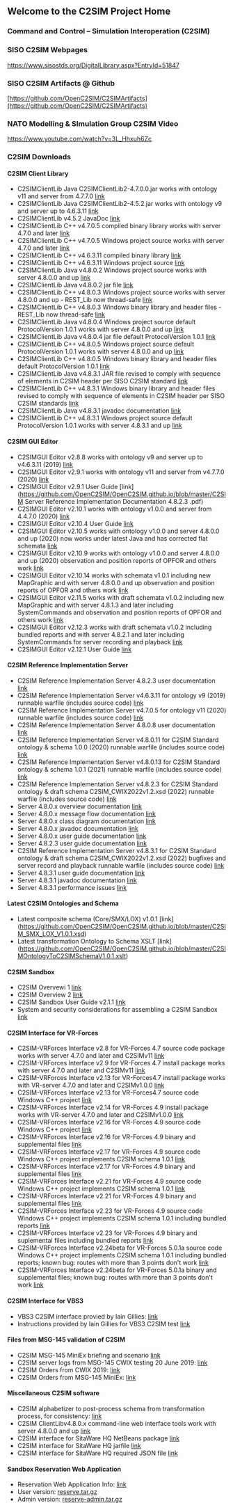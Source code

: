 ## Welcome to the C2SIM Project Home

### Command and Control – Simulation Interoperation (C2SIM)

### SISO C2SIM Webpages
https://www.sisostds.org/DigitalLibrary.aspx?EntryId=51847 

### SISO C2SIM Artifacts @ Github
[https://github.com/OpenC2SIM/C2SIMArtifacts](https://github.com/OpenC2SIM/C2SIMArtifacts)

### NATO Modelling & SImulation Group C2SIM Video
https://www.youtube.com/watch?v=3L_Hhxuh6Zc

### C2SIM Downloads
#### C2SIM Client Library
- C2SIMClientLib Java C2SIMClientLib2-4.7.0.0.jar works with ontology v11 and server from 4.7.7.0 [link](https://github.com/OpenC2SIM/OpenC2SIM.github.io/blob/master/C2SIMClientLib2-4.7.0.0.jar)
- C2SIMClientLib Java C2SIMClientLib2-4.5.2.jar works with ontology v9 and server up to 4.6.3.11 [link](https://github.com/OpenC2SIM/OpenC2SIM.github.io/blob/master/C2SIMClientLib2-4.5.2.jar)
- C2SIMClientLib v4.5.2 JavaDoc [link](https://github.com/OpenC2SIM/OpenC2SIM.github.io/blob/master/BMLClientLib_JavaDoc.zip)
- C2SIMClientLib C++ v4.7.0.5 compiled binary library works with server 4.7.0 and later [link](https://github.com/OpenC2SIM/OpenC2SIM.github.io/blob/master/C%2B%2BC2SIMClientLibBinaryv4.7.0.5.zip)
- C2SIMClientLib C++ v4.7.0.5 Windows project source works with server 4.7.0 and later [link](https://github.com/OpenC2SIM/OpenC2SIM.github.io/blob/master/C%2B%2BC2SIMClientLibv4.7.0.5.zip)
- C2SIMClientLib C++ v4.6.3.11 compiled binary library [link](https://github.com/OpenC2SIM/OpenC2SIM.github.io/blob/master/C%2B%2BC2SIMClientLibBinaryv4.6.3.11.zip)
- C2SIMClientLib C++ v4.6.3.11 Windows project source [link](https://github.com/OpenC2SIM/OpenC2SIM.github.io/blob/master/C%2B%2BC2SIMClientLibv4.6.3.11.zip)
- C2SIMClientLib Java v4.8.0.2 Windows project source works with server 4.8.0.0 and up [link](https://github.com/OpenC2SIM/OpenC2SIM.github.io/blob/master/C2SIMClientLibv4.8.0.2.zip)
- C2SIMClientLib Java v4.8.0.2 jar file [link](https://github.com/OpenC2SIM/OpenC2SIM.github.io/blob/master/C2SIMClientLibv4.8.0.2binary.zip)
- C2SIMClientLib C++ v4.8.0.3 Windows project source works with server 4.8.0.0 and up - REST_Lib now thread-safe [link](https://github.com/OpenC2SIM/OpenC2SIM.github.io/blob/master/C%2B%2BC2SIMClientLibv4.8.0.3.zip)
- C2SIMClientLib C++ v4.8.0.3 Windows binary library and header files - REST_Lib now thread-safe [link](https://github.com/OpenC2SIM/OpenC2SIM.github.io/blob/master/C%2B%2BC2SIMClientLibBinaryv4.8.0.3.zip) 
- C2SIMClientLib Java v4.8.0.4 Windows project source default ProtocolVersion 1.0.1 works with server 4.8.0.0 and up [link](https://github.com/OpenC2SIM/OpenC2SIM.github.io/blob/master/C2SIMClientLibv4.8.0.4.zip)
- C2SIMClientLib Java v4.8.0.4 jar file default ProtocolVersion 1.0.1 [link](https://github.com/OpenC2SIM/OpenC2SIM.github.io/blob/master/C2SIMClientLibv4.8.0.4binary.zip)
- C2SIMClientLib C++ v4.8.0.5 Windows project source default ProtocolVersion 1.0.1 works with server 4.8.0.0 and up [link](https://github.com/OpenC2SIM/OpenC2SIM.github.io/blob/master/C%2B%2BC2SIMClientLibv4.8.0.5.zip)
- C2SIMClientLib C++ v4.8.0.5 Windows binary library and header files default ProtocolVersion 1.0.1 [link](https://github.com/OpenC2SIM/OpenC2SIM.github.io/blob/master/C%2B%2BC2SIMClientLibBinaryv4.8.0.5.zip) 
- C2SIMClientLib Java v4.8.3.1 JAR file revised to comply with sequence of elements in C2SIM header per SISO C2SIM standard [link](https://github.com/OpenC2SIM/OpenC2SIM.github.io/blob/master/C2SIMClientLibv4.8.3.1.zip) 
- C2SIMClientLib C++ v4.8.3.1 Windows binary library and header files revised to comply with sequence of elements in C2SIM header per SISO C2SIM standards [link](https://github.com/OpenC2SIM/OpenC2SIM.github.io/blob/master/C%2B%2BC2SIMClientLibBinaryv4.8.3.1.zip) 
- C2SIMClientLib Java v4.8.3.1 javadoc documentation [link](https://github.com/OpenC2SIM/OpenC2SIM.github.io/blob/master/C2SIMClient_Libv4.8.3.1-javadoc.zip)
- C2SIMClientLib C++ v4.8.3.1 Windows project source default ProtocolVersion 1.0.1 works with server 4.8.3.1 and up [link](https://github.com/OpenC2SIM/OpenC2SIM.github.io/blob/master/C%2B%2BC2SIMClientLibv4.8.3.1.zip)

#### C2SIM GUI Editor
- C2SIMGUI Editor v2.8.8 works with ontology v9 and server up to v4.6.3.11 (2019) [link](https://github.com/OpenC2SIM/OpenC2SIM.github.io/blob/master/downloads/C2SIMGUIv2.8.8.zip)
- C2SIMGUI Editor v2.9.1 works with ontology v11 and server from v4.7.7.0 (2020) [link](https://github.com/OpenC2SIM/OpenC2SIM.github.io/blob/master/C2SIMGUIv2.9.1.zip)
- C2SIMGUI Editor v2.9.1 User Guide [link](https://github.com/OpenC2SIM/OpenC2SIM.github.io/blob/master/C2SIM Server Reference Implementation Documentation 4.8.2.3 .pdf)
- C2SIMGUI Editor v2.10.1 works with ontology v1.0.0 and server from 4.4.7.0 (2020) [link](https://github.com/OpenC2SIM/OpenC2SIM.github.io/blob/master/C2SIMGUIv2.10.1.zip)
- C2SIMGUI Editor v2.10.4 User Guide [link](https://github.com/OpenC2SIM/OpenC2SIM.github.io/blob/master/C2SIMGUI_User_Guide_v2.10.4.pdf)
- C2SIMGUI Editor v2.10.5 works with ontology v1.0.0 and server 4.8.0.0 and up (2020) now works under latest Java and has corrected flat schemata [link](https://github.com/OpenC2SIM/OpenC2SIM.github.io/blob/master/C2SIMGUIv2.10.5.zip)
- C2SIMGUI Editor v2.10.9 works with ontology v1.0.0 and server 4.8.0.0 and up (2020) observation and position reports of OPFOR and others work [link](https://github.com/OpenC2SIM/OpenC2SIM.github.io/blob/master/C2SIMGUIv2.10.9.zip)
- C2SIMGUI Editor v2.10.14 works with schemata v1.0.1 including new MapGraphic and with server 4.8.0.0 and up observation and position reports of OPFOR and others work [link](https://github.com/OpenC2SIM/OpenC2SIM.github.io/blob/master/C2SIMGUIv2.10.14.zip)
- C2SIMGUI Editor v2.11.5 works with draft schemata v1.0.2 including new MapGraphic and with server 4.8.1.3 and later including SystemCommands and observation and position reports of OPFOR and others work [link](https://github.com/OpenC2SIM/OpenC2SIM.github.io/blob/master/C2SIMGUIv2.11.5.zip)
- C2SIMGUI Editor v2.12.3 works with draft schemata v1.0.2 including bundled reports and with server 4.8.2.1 and later including SystemCommands for server recording and playback [link](https://github.com/OpenC2SIM/OpenC2SIM.github.io/blob/master/C2SIMGUIv2.12.3.zip)
- C2SIMGUI Editor v2.12.1 User Guide [link](https://github.com/OpenC2SIM/OpenC2SIM.github.io/blob/master/C2SIMGUI_User_Guide_v2.12.1.pdf)

#### C2SIM Reference Implementation Server
- C2SIM Reference Implementation Server 4.8.2.3 user documentation [link](C2SIMServerReferenceImplementationDocumentation4.8.2.3.pdf)
- C2SIM Reference Implementation Server v4.6.3.11 for ontology v9 (2019) runnable warfile (includes source code) [link](https://github.com/OpenC2SIM/OpenC2SIM.github.io/blob/master/BMLServer4.6.3.11.war.zip)
- C2SIM Reference Implementation Server v4.7.0.5 for ontology v11 (2020) runnable warfile (includes source code) [link](https://github.com/OpenC2SIM/OpenC2SIM.github.io/blob/master/C2SIMServer%23%234.7.0.5.war)
- C2SIM Reference Implementation Server 4.8.0.8 user documentation [link](https://github.com/OpenC2SIM/OpenC2SIM.github.io/blob/master/C2SIM%20Server%20Reference%20Implementation%20Documentation%204.7.7.3.pdf)
- C2SIM Reference Implementation Server v4.8.0.11 for C2SIM Standard ontology & schema 1.0.0 (2020) runnable warfile (includes source code) [link](https://github.com/OpenC2SIM/OpenC2SIM.github.io/blob/master/C2SIMServer%23%234.8.0.11.war)
- C2SIM Reference Implementation Server v4.8.0.13 for C2SIM Standard ontology & schema 1.0.1 (2021) runnable warfile (includes source code) [link](https://github.com/OpenC2SIM/OpenC2SIM.github.io/blob/master/C2SIMServer%23%234.8.0.13.war)
- C2SIM Reference Implementation Server v4.8.2.3 for C2SIM Standard ontology & draft schema C2SIM_CWIX2022v1.2.xsd (2022) runnable warfile (includes source code) [link](https://github.com/OpenC2SIM/OpenC2SIM.github.io/blob/master/C2SIMServer%23%234.8.2.3.war)
- Server 4.8.0.x overview documentation [link](https://github.com/OpenC2SIM/OpenC2SIM.github.io/blob/master/MSCOE_Server-22May.pdf)
- Server 4.8.0.x message flow documentation [link](https://github.com/OpenC2SIM/OpenC2SIM.github.io/blob/master/C2SIM%20Server%20Message%20Flow_20200325.pdf)
- Server 4.8.0.x class diagram documentation [link](https://github.com/OpenC2SIM/OpenC2SIM.github.io/blob/master/C2SIM_Server_UML.pdf)
- Server 4.8.0.x javadoc documentation [link](https://github.com/OpenC2SIM/OpenC2SIM.github.io/blob/master/C2SIMClientLib_JavaDoc.zip)
- Server 4.8.0.x user guide documentation [link](https://github.com/OpenC2SIM/OpenC2SIM.github.io/blob/master/C2SIM%20Server%20Reference%20Implementation%20Documentation%204.8.0.X%20.pdf)
- Server 4.8.2.3 user guide documentation [link](https://github.com/OpenC2SIM/OpenC2SIM.github.io/blob/master/C2SIMServerReferenceImplementationDocumentation4.8.2.3.pdf)
- C2SIM Reference Implementation Server v4.8.3.1 for C2SIM Standard ontology & draft schema C2SIM_CWIX2022v1.2.xsd (2022) bugfixes and server record and playback runnable warfile (includes source code) [link](https://github.com/OpenC2SIM/OpenC2SIM.github.io/blob/master/C2SIMServer%23%234.8.3.1.war)
- Server 4.8.3.1 user guide documentation [link](https://github.com/OpenC2SIM/OpenC2SIM.github.io/blob/master/C2SIMServerReferenceImplementationDocumentation4.8.3.1.pdf)
- Server 4.8.3.1 javadoc documentation [link](https://github.com/OpenC2SIM/OpenC2SIM.github.io/blob/master/C2SIMServerv4.8.3.1-apidocs.zip)
- Server 4.8.3.1 performance issues [link](https://github.com/OpenC2SIM/OpenC2SIM.github.io/blob/master/C2SIM_Server_Performance_CWIX22.pdf)

#### Latest C2SIM Ontologies and Schema
- Latest composite schema (Core/SMX/LOX) v1.0.1 [link] (https://github.com/OpenC2SIM/OpenC2SIM.github.io/blob/master/C2SIM_SMX_LOX_V1.0.1.xsd)
- Latest transformation Ontology to Schema XSLT [link] (https://github.com/OpenC2SIM/OpenC2SIM.github.io/blob/master/C2SIMOntologyToC2SIMSchemaV1.0.1.xslt)

#### C2SIM Sandbox
- C2SIM Overvewi 1 [link](https://github.com/OpenC2SIM/OpenC2SIM.github.io/blob/master/C2SIMoverview2%2Cpdf.pdf)
- C2SIM Overview 2 [link](https://github.com/OpenC2SIM/OpenC2SIM.github.io/blob/master/C2SIM-Overview1.pdf)
- C2SIM Sandbox User Guide v2.1.1 [link](https://github.com/OpenC2SIM/OpenC2SIM.github.io/blob/master/C2SIM%20SandBox%20User%20Guide%20v2.1.1.pdf)
- System and security considerations for assembling a C2SIM Sandbox [link](https://github.com/OpenC2SIM/OpenC2SIM.github.io/blob/master/AssemblingC2SIMSandbox.pdf)

#### C2SIM Interface for VR-Forces
- C2SIM-VRForces Interface v2.8 for VR-Forces 4.7 source code package works with server 4.7.0 and later and C2SIMv11 [link](https://github.com/OpenC2SIM/OpenC2SIM.github.io/blob/master/c2simVRFinterfacev2.8.zip)
- C2SIM-VRForces Interface v2.9 for VR-Forces 4.7 install package works with server 4.7.0 and later and C2SIMv11 [link](https://github.com/OpenC2SIM/OpenC2SIM.github.io/blob/master/Install-C2SIM-VRFv2.9.zip)
- C2SIM-VRForces Interface v2.13 for VR-Forces4.7 install package works with VR-server 4.7.0 and later and C2SIMv1.0.0 [link](https://github.com/OpenC2SIM/OpenC2SIM.github.io/blob/master/Install-C2SIM-VRFv2.13.zip)
- C2SIM-VRForces Interface v2.13 for VR-Forces4.7 source code Windows C++ project [link](https://github.com/OpenC2SIM/OpenC2SIM.github.io/blob/master/c2simVRFinterfacev2.13.zip)
- C2SIM-VRForces Interface v2.14 for VR-Forces 4.9 install package works with VR-server 4.7.0 and later and C2SIMv1.0.0 [link](https://github.com/OpenC2SIM/OpenC2SIM.github.io/blob/master/Install-C2SIM-VRFv2.14.zip)
- C2SIM-VRForces Interface v2.16 for VR-Forces 4.9 source code Windows C++ project [link](https://github.com/OpenC2SIM/OpenC2SIM.github.io/blob/master/c2simVRFinterfacev2.16.zip)
- C2SIM-VRForces Interface v2.16 for VR-Forces 4.9 binary and supplemental files [link](https://github.com/OpenC2SIM/OpenC2SIM.github.io/blob/master/Install-C2SIM-VRFv2.16.zip)
- C2SIM-VRForces Interface v2.17 for VR-Forces 4.9 source code Windows C++ project implements C2SIM schema 1.0.1 [link](https://github.com/OpenC2SIM/OpenC2SIM.github.io/blob/master/c2simVRFinterfacev2.17.zip)
- C2SIM-VRForces Interface v2.17 for VR-Forces 4.9 binary and supplemental files [link](https://github.com/OpenC2SIM/OpenC2SIM.github.io/blob/master/Install-C2SIM-VRFv2.17.zip)
- C2SIM-VRForces Interface v2.21 for VR-Forces 4.9 source code Windows C++ project implements C2SIM schema 1.0.1 [link](https://github.com/OpenC2SIM/OpenC2SIM.github.io/blob/master/c2simVRFinterfacev2.21.zip)
- C2SIM-VRForces Interface v2.21 for VR-Forces 4.9 binary and supplemental files [link](https://github.com/OpenC2SIM/OpenC2SIM.github.io/blob/master/Install-C2SIM-VRFv2.21.zip)
- C2SIM-VRForces Interface v2.23 for VR-Forces 4.9 source code Windows C++ project implements C2SIM schema 1.0.1 including bundled reports [link](https://github.com/OpenC2SIM/OpenC2SIM.github.io/blob/master/c2simVRFinterfacev2.23.zip)
- C2SIM-VRForces Interface v2.23 for VR-Forces 4.9 binary and suplemental files including bundled reports [link](https://github.com/OpenC2SIM/OpenC2SIM.github.io/blob/master/Install-C2SIM-VRFv2.23.zip)
- C2SIM-VRForces Interface v2.24beta for VR-Forces 5.0.1a source code Windows C++ project implements C2SIM schema 1.0.1 including bundled reports; known bug: routes with more than 3 points don't work [link](https://github.com/OpenC2SIM/OpenC2SIM.github.io/blob/master/c2simVRFinterfacev2.24.zip)
- C2SIM-VRForces Interface v2.24beta for VR-Forces 5.0.1a binary and supplemental files; known bug: routes with more than 3 points don't work [link](https://github.com/OpenC2SIM/OpenC2SIM.github.io/blob/master/Install-C2SIM-VRFv2.24.zip)

#### C2SIM Interface for VBS3
- VBS3 C2SIM interface provied by Iain Gillies:
    [link](https://github.com/OpenC2SIM/OpenC2SIM.github.io/blob/master/VBS3_C2Sim.zip)
- Instructions provided by Iain Gillies for VBS3 C2SIM test
    [link](https://github.com/OpenC2SIM/OpenC2SIM.github.io/blob/master/c2sim-test.Intro.zip)

#### Files from MSG-145 validation of C2SIM
- C2SIM MSG-145 MiniEx briefing and scenario [link](https://github.com/OpenC2SIM/OpenC2SIM.github.io/blob/master/C2SIM_CAX_Forum_2019.pdf)
- C2SIM server logs from MSG-145 CWIX testing 20 June 2019:
    [link](https://github.com/OpenC2SIM/OpenC2SIM.github.io/blob/master/MSG-145_CWIX2019_serverlogs.zip)
- C2SIM Orders from CWIX 2019:
    [link](https://github.com/OpenC2SIM/OpenC2SIM.github.io/blob/master/OrdersCWIX2019-rev1.zip)
- C2SIM Orders from MSG-145 MiniEx:
    [link](https://github.com/OpenC2SIM/OpenC2SIM.github.io/blob/master/OrdersMiniEx.zip)

#### Miscellaneous C2SIM software
- C2SIM alphabetizer to post-process schema from transformation process, for consistency: 
     [link](https://github.com/OpenC2SIM/OpenC2SIM.github.io/blob/master/C2SIMAlphabetize1.0.0beta.zip)
- C2SIM ClientLibv4.8.0.x command-line web interface tools work with server 4.8.0.0 and up [link](https://github.com/OpenC2SIM/OpenC2SIM.github.io/blob/master/C2SIMClientLib-command-line.zip)
- C2SIM interface for SitaWare HQ NetBeans package [link](SWC2S.zip)
- C2SIM interface for SitaWare HQ jarfile [link](SWC2S-1.0_ALL.jar)
- C2SIM interface for SitaWare HQ required JSON file [link](SWsymbol.json)

#### Sandbox Reservation Web Application
- Reservation Web Application Info: [link](https://github.com/OpenC2SIM/OpenC2SIM.github.io/raw/master/C2SIM%20Sandbox%20Reservation%20System%20Info.pdf)
- User version: [reserve.tar.gz](https://github.com/OpenC2SIM/OpenC2SIM.github.io/raw/master/reserve.tar.gz)
- Admin version: [reserve-admin.tar.gz](https://github.com/OpenC2SIM/OpenC2SIM.github.io/raw/master/reserve-admin.tar.gz)
